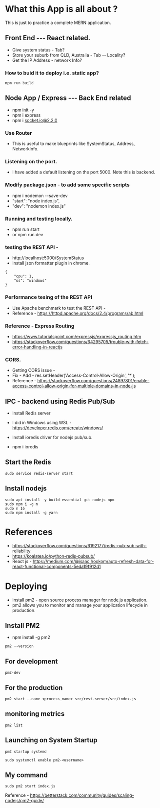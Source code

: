 # What this App is all about ?

This is just to practice a complete MERN application.

## Front End  --- React related.

* Give system status - Tab?
* Store your suburb from QLD, Australia - Tab -- Locality?
* Get the IP Address - network Info?


### How to buid it to deploy i.e. static app?

```
npm run build
```

## Node App / Express --- Back End related

* npm init -y 
* npm i express
* npm i socket.io@2.2.0 
  
### Use Router

* This is useful to make blueprints like SystemStatus, Address, NetworkInfo.

### Listening on the port.
* I have added a default listening on the port 5000. Note this is backend.

### Modify package.json - to add some specific scripts
* npm i nodemon --save-dev
* "start": "node index.js",
* "dev": "nodemon index.js"

### Running and testing locally.
* npm run start
* or npm run dev

### testing the REST API - 
* http://localhost:5000/SystemStatus 
* Install json formatter plugin in chrome.

```
{
    "cpu": 1,
    "os": "windows"
}

```

### Performance tesing of the REST API 
* Use Apache benchmark to test the REST API - 
* Reference - https://httpd.apache.org/docs/2.4/programs/ab.html 

### Reference - Express Routing
* https://www.tutorialspoint.com/expressjs/expressjs_routing.htm 
* https://stackoverflow.com/questions/64295705/trouble-with-fetch-error-handling-in-reactjs 

### CORS.

* Getting CORS issue - 
* Fix - Add -  res.setHeader('Access-Control-Allow-Origin', '*'); 
* Reference - https://stackoverflow.com/questions/24897801/enable-access-control-allow-origin-for-multiple-domains-in-node-js

## IPC - backend using Redis Pub/Sub

* Install Redis server 
* I did in Windows using WSL - https://developer.redis.com/create/windows/ 

* Install ioredis driver for nodejs pub/sub.
* npm i ioredis

## Start the Redis 
```
sudo service redis-server start
 ```

 ## Install nodejs

 ```
sudo apt install -y build-essential git nodejs npm
sudo npm i -g n
sudo n 16
sudo npm install -g yarn
 ```

# References
* https://stackoverflow.com/questions/6192177/redis-pub-sub-with-reliability 
* https://koalatea.io/python-redis-pubsub/ 
* React js - https://medium.com/@isaac.hookom/auto-refresh-data-for-react-functional-components-5eda19f912d1 
  
# Deploying
* Install pm2 - open source process manager for node.js application. 
* pm2 allows you to monitor and manage your application lifecycle in production.

## Install PM2 
* npm install -g pm2

```
pm2 --version
```

## For development 
```
pm2-dev 
```

## For the production
```
pm2 start --name <process_name> src/rest-server/src/index.js 
```
## monitoring metrics 
```
pm2 list
```

## Launching on System Startup
```
pm2 startup systemd

sudo systemctl enable pm2-<username>
```

## My command
```
sudo pm2 start index.js 
```

Reference - https://betterstack.com/community/guides/scaling-nodejs/pm2-guide/